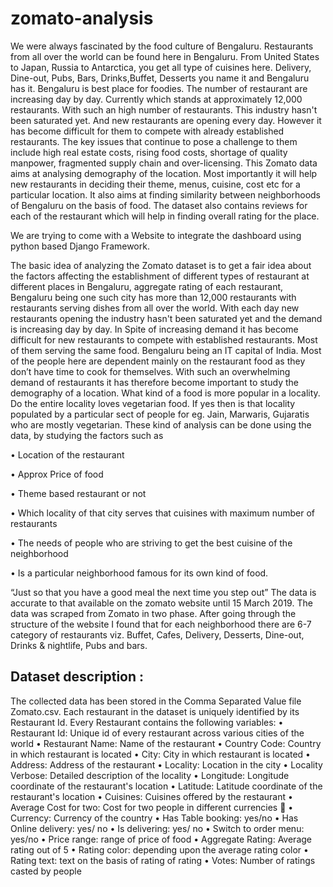 # zomato-analysis

We were always fascinated by the food culture of Bengaluru. Restaurants from all over the world can
be found here in Bengaluru. From United States to Japan, Russia to Antarctica, you get all type of
cuisines here. Delivery, Dine-out, Pubs, Bars, Drinks,Buffet, Desserts you name it and Bengaluru has
it. Bengaluru is best place for foodies. The number of restaurant are increasing day by day. Currently
which stands at approximately 12,000 restaurants. With such an high number of restaurants. This
industry hasn't been saturated yet. And new restaurants are opening every day. However it has
become difficult for them to compete with already established restaurants. The key issues that
continue to pose a challenge to them include high real estate costs, rising food costs, shortage of
quality manpower, fragmented supply chain and over-licensing. This Zomato data aims at analysing
demography of the location. Most importantly it will help new restaurants in deciding their theme,
menus, cuisine, cost etc for a particular location. It also aims at finding similarity between
neighborhoods of Bengaluru on the basis of food. The dataset also contains reviews for each of the
restaurant which will help in finding overall rating for the place.

We are trying to come with a Website to integrate the dashboard using python based Django Framework.

The basic idea of analyzing the Zomato dataset is to get a fair idea about the factors
affecting the establishment of different types of restaurant at different places in
Bengaluru, aggregate rating of each restaurant, Bengaluru being one such city has more
than 12,000 restaurants with restaurants serving dishes from all over the world. With
each day new restaurants opening the industry hasn't been saturated yet and the demand
is increasing day by day. In Spite of increasing demand it has become difficult for new
restaurants to compete with established restaurants. Most of them serving the same
food. Bengaluru being an IT capital of India. Most of the people here are dependent
mainly on the restaurant food as they don’t have time to cook for themselves. With such
an overwhelming demand of restaurants it has therefore become important to study the
demography of a location. What kind of a food is more popular in a locality. Do the entire
locality loves vegetarian food. If yes then is that locality populated by a particular sect of
people for eg. Jain, Marwaris, Gujaratis who are mostly vegetarian.
These kind of analysis can be done using the data, by studying the factors such as

• Location of the restaurant

• Approx Price of food

• Theme based restaurant or not

• Which locality of that city serves that cuisines with maximum number of restaurants

• The needs of people who are striving to get the best cuisine of the neighborhood

• Is a particular neighborhood famous for its own kind of food.

“Just so that you have a good meal the next time you step out”
The data is accurate to that available on the zomato website until 15 March 2019. The
data was scraped from Zomato in two phase. After going through the structure of the
website I found that for each neighborhood there are 6-7 category of restaurants viz.
Buffet, Cafes, Delivery, Desserts, Dine-out, Drinks & nightlife, Pubs and bars.

## Dataset description :

The collected data has been stored in the Comma Separated Value file Zomato.csv. Each restaurant
in the dataset is uniquely identified by its Restaurant Id. Every Restaurant contains the following
variables:
• Restaurant Id: Unique id of every restaurant across various cities of the world
• Restaurant Name: Name of the restaurant
• Country Code: Country in which restaurant is located
• City: City in which restaurant is located
• Address: Address of the restaurant
• Locality: Location in the city
• Locality Verbose: Detailed description of the locality
• Longitude: Longitude coordinate of the restaurant's location
• Latitude: Latitude coordinate of the restaurant's location
• Cuisines: Cuisines offered by the restaurant
• Average Cost for two: Cost for two people in different currencies 👫
• Currency: Currency of the country
• Has Table booking: yes/no
• Has Online delivery: yes/ no
• Is delivering: yes/ no
• Switch to order menu: yes/no
• Price range: range of price of food
• Aggregate Rating: Average rating out of 5
• Rating color: depending upon the average rating color
• Rating text: text on the basis of rating of rating
• Votes: Number of ratings casted by people
